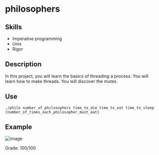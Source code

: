# philosophers

## Skills
* Imperative programming
* Unix
* Rigor

## Description
In this project, you will learn the basics of threading a process. You will
learn how to make threads. You will discover the mutex.

## Use
``./philo number_of_philosophers time_to_die time_to_eat time_to_sleep [number_of_times_each_philosopher_must_eat]``

## Example
![image](https://user-images.githubusercontent.com/51337012/135823458-eea4de5e-0c52-463b-8458-b25f706cc152.png)

Grade: 100/100
